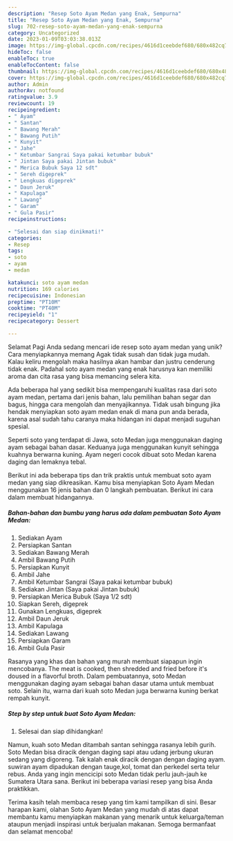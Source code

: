 ```yaml
---
description: "Resep Soto Ayam Medan yang Enak, Sempurna"
title: "Resep Soto Ayam Medan yang Enak, Sempurna"
slug: 702-resep-soto-ayam-medan-yang-enak-sempurna
category: Uncategorized
date: 2023-01-09T03:03:38.013Z
image: https://img-global.cpcdn.com/recipes/4616d1ceebdef680/680x482cq70/soto-ayam-medan-foto-resep-utama.jpg
hideToc: false
enableToc: true
enableTocContent: false
thumbnail: https://img-global.cpcdn.com/recipes/4616d1ceebdef680/680x482cq70/soto-ayam-medan-foto-resep-utama.jpg
cover: https://img-global.cpcdn.com/recipes/4616d1ceebdef680/680x482cq70/soto-ayam-medan-foto-resep-utama.jpg
author: Admin
authorAv: notfound
ratingvalue: 3.9
reviewcount: 19
recipeingredient:
- " Ayam"
- " Santan"
- " Bawang Merah"
- " Bawang Putih"
- " Kunyit"
- " Jahe"
- " Ketumbar Sangrai Saya pakai ketumbar bubuk"
- " Jintan Saya pakai Jintan bubuk"
- " Merica Bubuk Saya 12 sdt"
- " Sereh digeprek"
- " Lengkuas digeprek"
- " Daun Jeruk"
- " Kapulaga"
- " Lawang"
- " Garam"
- " Gula Pasir"
recipeinstructions:

- "Selesai dan siap dinikmati!"
categories:
- Resep
tags:
- soto
- ayam
- medan

katakunci: soto ayam medan 
nutrition: 169 calories
recipecuisine: Indonesian
preptime: "PT10M"
cooktime: "PT40M"
recipeyield: "1"
recipecategory: Dessert

---
```



Selamat Pagi Anda sedang mencari ide resep soto ayam medan yang unik? Cara menyiapkannya memang Agak tidak susah dan tidak juga mudah. Kalau keliru mengolah maka hasilnya akan hambar dan justru cenderung tidak enak. Padahal soto ayam medan yang enak harusnya kan memiliki aroma dan cita rasa yang bisa memancing selera kita.


Ada beberapa hal yang sedikit bisa mempengaruhi kualitas rasa dari soto ayam medan, pertama dari jenis bahan, lalu pemilihan bahan segar dan bagus, hingga cara mengolah dan menyajikannya. Tidak usah bingung jika hendak menyiapkan soto ayam medan enak di mana pun anda berada, karena asal sudah tahu caranya maka hidangan ini dapat menjadi suguhan spesial.

Seperti soto yang terdapat di Jawa, soto Medan juga menggunakan daging ayam sebagai bahan dasar. Keduanya juga menggunakan kunyit sehingga kuahnya berwarna kuning. Ayam negeri cocok dibuat soto Medan karena daging dan lemaknya tebal.


Berikut ini ada beberapa tips dan trik praktis untuk membuat soto ayam medan yang siap dikreasikan. Kamu bisa menyiapkan Soto Ayam Medan menggunakan 16 jenis bahan dan 0 langkah pembuatan. Berikut ini cara dalam membuat hidangannya.

<!--inarticleads1-->

##### Bahan-bahan dan bumbu yang harus ada dalam pembuatan Soto Ayam Medan:

1. Sediakan  Ayam
1. Persiapkan  Santan
1. Sediakan  Bawang Merah
1. Ambil  Bawang Putih
1. Persiapkan  Kunyit
1. Ambil  Jahe
1. Ambil  Ketumbar Sangrai (Saya pakai ketumbar bubuk)
1. Sediakan  Jintan (Saya pakai Jintan bubuk)
1. Persiapkan  Merica Bubuk (Saya 1/2 sdt)
1. Siapkan  Sereh, digeprek
1. Gunakan  Lengkuas, digeprek
1. Ambil  Daun Jeruk
1. Ambil  Kapulaga
1. Sediakan  Lawang
1. Persiapkan  Garam
1. Ambil  Gula Pasir


Rasanya yang khas dan bahan yang murah membuat siapapun ingin mencobanya. The meat is cooked, then shredded and fried before it&#39;s doused in a flavorful broth. Dalam pembuatannya, soto Medan menggunakan daging ayam sebagai bahan dasar utama untuk membuat soto. Selain itu, warna dari kuah soto Medan juga berwarna kuning berkat rempah kunyit. 

<!--inarticleads2-->

##### Step by step untuk buat Soto Ayam Medan:


1. Selesai dan siap dihidangkan!

Namun, kuah soto Medan ditambah santan sehingga rasanya lebih gurih. Soto Medan bisa diracik dengan daging sapi atau udang jerbung ukuran sedang yang digoreng. Tak kalah enak diracik dengan dengan daging ayam. suwiran ayam dipadukan dengan tauge,kol, tomat dan perkedel serta telur rebus. Anda yang ingin mencicipi soto Medan tidak perlu jauh-jauh ke Sumatera Utara sana. Berikut ini beberapa variasi resep yang bisa Anda praktikkan. 

Terima kasih telah membaca resep yang tim kami tampilkan di sini. Besar harapan kami, olahan Soto Ayam Medan yang mudah di atas dapat membantu kamu menyiapkan makanan yang menarik untuk keluarga/teman ataupun menjadi inspirasi untuk berjualan makanan. Semoga bermanfaat dan selamat mencoba!
